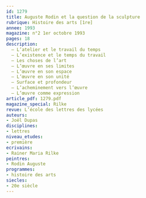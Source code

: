 ```yaml
---
id: 1279
title: Auguste Rodin et la question de la sculpture 
rubrique: Histoire des arts [1re]
annee: 1993
magazine: n°2 1er octobre 1993
pages: 18
description: 
  – L’atelier et le travail du temps
  – L’existence et le temps du travail
  – Les choses de l’art
  – L’œuvre en ses limites
  – L’œuvre en son espace
  – L’œuvre en son unité
  – Surface et profondeur
  – L’acheminement vers l’œuvre
  – L’œuvre comme expression
article_pdf: 1279.pdf
magazine_special: Rilke 
revue: L’école des lettres des lycées
auteurs:
- Joël Dupas
disciplines:
- lettres
niveau_etudes:
- première
ecrivains:
- Rainer Maria Rilke
peintres:
- Rodin Auguste
programmes:
- histoire des arts
siecles:
- 20e siècle
---
```

